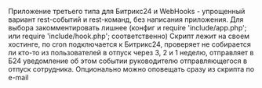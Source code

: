 Приложение третьего типа для Битрикс24 и WebHooks - упрощенный вариант rest-событий и rest-команд, без написания приложения.
Для выбора закомментировать лишнее (конфиг и require 'include/app.php'; или require 'include/hook.php'; соответственно)
Скрипт лежит на своем хостинге, по cron подключается к Битрикс24, проверяет не собирается ли кто-то из пользователей в отпуск через 3, 2 и 1 неделю, отправляет в Б24 уведомление об этом событии руководителю отправляющегося в отпуск сотрудника. Опционально можно оповещать сразу из скрипта по e-mail
